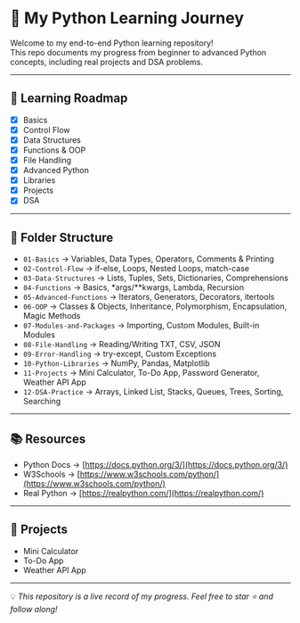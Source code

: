 # 🐍 My Python Learning Journey

Welcome to my end-to-end Python learning repository!  
This repo documents my progress from beginner to advanced Python concepts, including real projects and DSA problems.

---

## 📅 Learning Roadmap
- [x] Basics
- [x] Control Flow
- [x] Data Structures
- [x] Functions & OOP
- [x] File Handling
- [x] Advanced Python
- [x] Libraries
- [x] Projects
- [x] DSA

---

## 📂 Folder Structure

- `01-Basics` → Variables, Data Types, Operators, Comments & Printing
- `02-Control-Flow` → if-else, Loops, Nested Loops, match-case
- `03-Data-Structures` → Lists, Tuples, Sets, Dictionaries, Comprehensions
- `04-Functions` → Basics, *args/**kwargs, Lambda, Recursion
- `05-Advanced-Functions` → Iterators, Generators, Decorators, itertools
- `06-OOP` → Classes & Objects, Inheritance, Polymorphism, Encapsulation, Magic Methods
- `07-Modules-and-Packages` → Importing, Custom Modules, Built-in Modules
- `08-File-Handling` → Reading/Writing TXT, CSV, JSON
- `09-Error-Handling` → try-except, Custom Exceptions
- `10-Python-Libraries` → NumPy, Pandas, Matplotlib
- `11-Projects` → Mini Calculator, To-Do App, Password Generator, Weather API App
- `12-DSA-Practice` → Arrays, Linked List, Stacks, Queues, Trees, Sorting, Searching
---

## 📚 Resources
- Python Docs → [https://docs.python.org/3/](https://docs.python.org/3/)
- W3Schools → [https://www.w3schools.com/python/](https://www.w3schools.com/python/)
- Real Python → [https://realpython.com/](https://realpython.com/)

---

## 🚀 Projects
- Mini Calculator
- To-Do App
- Weather API App

---

💡 *This repository is a live record of my progress. Feel free to star ⭐ and follow along!*
